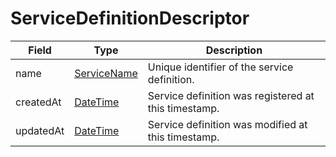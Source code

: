 # ServiceDefinitionDescriptor

Field | Type | Description
--- | --- | ---
name | [ServiceName](../primitives.md#servicename) | Unique identifier of the service definition.
createdAt | [DateTime](../primitives.md#datetime) | Service definition was registered at this timestamp.
updatedAt | [DateTime](../primitives.md#datetime) | Service definition was modified at this timestamp.